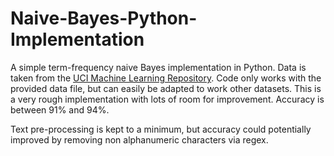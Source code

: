# Naive-Bayes-Python-Implementation
A simple term-frequency naive Bayes implementation in Python. Data is taken from the [UCI Machine Learning Repository](https://archive.ics.uci.edu/ml/datasets/SMS+Spam+Collection). 
Code only works with the provided data file, but can easily be adapted to work other datasets. 
This is a very rough implementation with lots of room for improvement. Accuracy is between 91% and 94%.

Text pre-processing is kept to a minimum, but accuracy could potentially improved by removing non alphanumeric characters via regex. 
